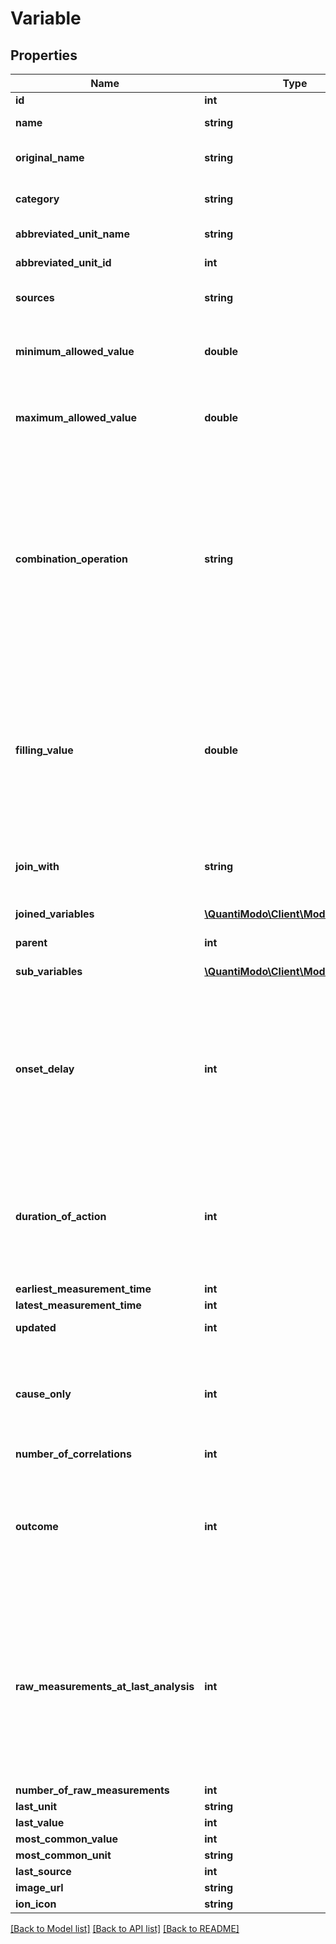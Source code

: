 # Variable

## Properties
Name | Type | Description | Notes
------------ | ------------- | ------------- | -------------
**id** | **int** | Variable ID | [optional] 
**name** | **string** | User-defined variable display name. | 
**original_name** | **string** | Name used when the variable was originally created in the &#x60;variables&#x60; table. | 
**category** | **string** | Variable category like Mood, Sleep, Physical Activity, Treatment, Symptom, etc. | 
**abbreviated_unit_name** | **string** | Abbreviated name of the default unit for the variable | 
**abbreviated_unit_id** | **int** | Id of the default unit for the variable | 
**sources** | **string** | Comma-separated list of source names to limit variables to those sources | 
**minimum_allowed_value** | **double** | The minimum allowed value for measurements. While you can record a value below this minimum, it will be excluded from the correlation analysis. | 
**maximum_allowed_value** | **double** | The maximum allowed value for measurements. While you can record a value above this maximum, it will be excluded from the correlation analysis. | 
**combination_operation** | **string** | Way to aggregate measurements over time. Options are \&quot;MEAN\&quot; or \&quot;SUM\&quot;.  SUM should be used for things like minutes of exercise.  If you use MEAN for exercise, then a person might exercise more minutes in one day but add separate measurements that were smaller.  So when we are doing correlational analysis, we would think that the person exercised less that day even though they exercised more.  Conversely, we must use MEAN for things such as ratings which cannot be SUMMED. | 
**filling_value** | **double** | When it comes to analysis to determine the effects of this variable, knowing when it did not occur is as important as knowing when it did occur. For example, if you are tracking a medication, it is important to know when you did not take it, but you do not have to log zero values for all the days when you haven&#39;t taken it. Hence, you can specify a filling value (typically 0) to insert whenever data is missing. | 
**join_with** | **string** | The Variable this Variable should be joined with. If the variable is joined with some other variable then it is not shown to user in the list of variables. | 
**joined_variables** | [**\QuantiModo\Client\Model\Variable[]**](Variable.md) | Array of Variables that are joined with this Variable | 
**parent** | **int** | Id of the parent variable if this variable has any parent | 
**sub_variables** | [**\QuantiModo\Client\Model\Variable[]**](Variable.md) | Array of Variables that are sub variables to this Variable | 
**onset_delay** | **int** | The amount of time in seconds that elapses after the predictor/stimulus event before the outcome as perceived by a self-tracker is known as the “onset delay”. For example, the “onset delay” between the time a person takes an aspirin (predictor/stimulus event) and the time a person perceives a change in their headache severity (outcome) is approximately 30 minutes. | 
**duration_of_action** | **int** | The amount of time over which a predictor/stimulus event can exert an observable influence on an outcome variable’s value. For instance, aspirin (stimulus/predictor) typically decreases headache severity for approximately four hours (duration of action) following the onset delay. | 
**earliest_measurement_time** | **int** | Earliest measurement time | 
**latest_measurement_time** | **int** | Latest measurement time | 
**updated** | **int** | When this variable or its settings were last updated | 
**cause_only** | **int** | A value of 1 indicates that this variable is generally a cause in a causal relationship.  An example of a causeOnly variable would be a variable such as Cloud Cover which would generally not be influenced by the behaviour of the user. | 
**number_of_correlations** | **int** | Number of correlations | 
**outcome** | **int** | Outcome variables (those with &#x60;outcome&#x60; &#x3D;&#x3D; 1) are variables for which a human would generally want to identify the influencing factors.  These include symptoms of illness, physique, mood, cognitive performance, etc.  Generally correlation calculations are only performed on outcome variables. | 
**raw_measurements_at_last_analysis** | **int** | The number of measurements that a given user had for this variable the last time a correlation calculation was performed. Generally correlation values are only updated once the current number of measurements for a variable is more than 10% greater than the rawMeasurementsAtLastAnalysis.  This avoids a computationally-demanding recalculation when there&#39;s not enough new data to make a significant difference in the correlation. | 
**number_of_raw_measurements** | **int** | Number of measurements | 
**last_unit** | **string** | Last unit | 
**last_value** | **int** | Last value | 
**most_common_value** | **int** | Most common value | 
**most_common_unit** | **string** | Most common unit | 
**last_source** | **int** | Last source | 
**image_url** | **string** |  | [optional] 
**ion_icon** | **string** |  | [optional] 

[[Back to Model list]](../README.md#documentation-for-models) [[Back to API list]](../README.md#documentation-for-api-endpoints) [[Back to README]](../README.md)


